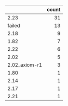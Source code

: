 |               |   count |
|:--------------|--------:|
| 2.23          |      31 |
| failed        |      13 |
| 2.18          |       9 |
| 1.82          |       7 |
| 2.22          |       6 |
| 2.02          |       5 |
| 2.02_axiom-r1 |       3 |
| 1.80          |       1 |
| 2.14          |       1 |
| 2.17          |       1 |
| 2.21          |       1 |